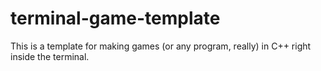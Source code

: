 # terminal-game-template
This is a template for making games (or any program, really) in C++ right inside the terminal. 
